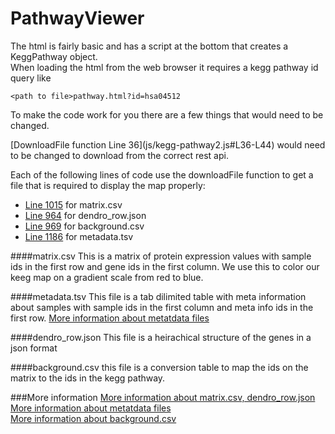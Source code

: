# PathwayViewer

The html is fairly basic and has a script at the bottom that creates a KeggPathway object.  
When loading the html from the web browser it requires a kegg pathway id query like
```
<path to file>pathway.html?id=hsa04512
```
To make the code work for you there are a few things that would need to be changed.  
<!--On [line 1012](js/kegg-pathway2.js#L1012-L1055) this is where the raw data is downloaded from. -->[DownloadFile function Line 36](js/kegg-pathway2.js#L36-L44) would need to be changed to download from the correct rest api. 
Each of the following lines of code use the downloadFile function to get a file that is required to display the map properly:
* [Line 1015](js/kegg-pathway2.js#L1015) for matrix.csv
* [Line 964](js/kegg-pathway2.js#L964) for dendro_row.json
* [Line 969](js/kegg-pathway2.js#L969) for background.csv
* [Line 1186](js/kegg-pathway2.js#L1186) for metadata.tsv

####matrix.csv
This is  a matrix of protein expression values with sample ids in the first row and gene ids in the first column. We use this to color our keeg map on a gradient scale from red to blue.

####metadata.tsv
This file is a tab dilimited table with meta information about samples with sample ids in the first column and meta info ids in the first row. [More information about metatdata files](https://github.com/ActiveDataBio/adbio_tutorial/blob/master/tutorial_2_metadata.ipynb)

####dendro_row.json
This file is a heirachical structure of the genes in a json format

####background.csv
this file is a conversion table to map the ids on the matrix to the ids in the kegg pathway.

###More information
[More information about matrix.csv, dendro_row.json](https://github.com/ActiveDataBio/adbio_tutorial/blob/master/tutorial_1_generate_rdata.ipynb)  
[More information about metatdata files](https://github.com/ActiveDataBio/adbio_tutorial/blob/master/tutorial_2_metadata.ipynb)  
[More information about background.csv](https://github.com/ActiveDataBio/adbio_tutorial/blob/master/background.md)  
